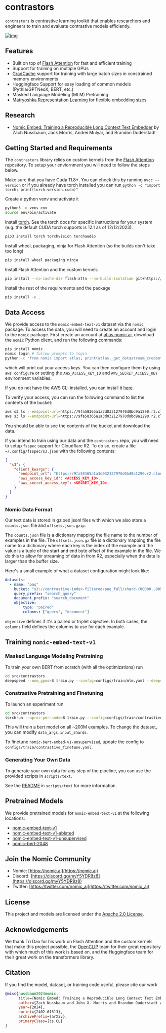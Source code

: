 # contrastors

`contrastors` is contrastive learning toolkit that enables researchers and engineers to train and evaluate contrastive models efficiently.


[![img](docs/atlas-nomic-embed.png)](https://atlas.nomic.ai/map/nomic-text-embed-v1-5m-sample)


## Features

- Built on top of [Flash Attention](https://github.com/Dao-AILab/flash-attention) for fast and efficient training
- Support for training on multiple GPUs
- [GradCache](https://github.com/luyug/GradCache) support for training with large batch sizes in constrained memory environments
- Huggingface Support for easy loading of common models (Pythia/GPTNeoX, BERT, etc.)
- Masked Language Modeling (MLM) Pretraining
- [Matryoshka Representation Learning](https://arxiv.org/abs/2205.13147) for flexible embedding sizes

## Research

* [Nomic Embed: Training a Reproducible Long Context Text Embedder](https://arxiv.org/abs/2402.01613) by Zach Nussbaum, Jack Morris, Andrei Mulyar, and Brandon Duderstadt

## Getting Started and Requirements

The `contrastors` library relies on custom kernels from the [Flash Attention](https://github.com/Dao-AILab/flash-attention) repository. To setup your enviornment you will need to follow the steps below.

Make sure that you have Cuda 11.8+. You can check this by running `nvcc --version` or if you already have torch installed you can run `python -c "import torch; print(torch.version.cuda)"`

Create a python venv and activate it

```bash
python3 -m venv env
source env/bin/activate
```

Install [torch](https://pytorch.org/get-started/locally/). See the torch docs for specific instructions for your system (e.g. the default CUDA torch supports is 12.1 as of 12/12/2023).

```bash
pip3 install torch torchvision torchaudio
```

Install wheel, packaging, ninja for Flash Attention (so the builds don't take too long)

```bash
pip install wheel packaging ninja
```

Install Flash Attention and the custom kernels

```bash
pip install --no-cache-dir flash-attn --no-build-isolation git+https://github.com/HazyResearch/flash-attention.git#subdirectory=csrc/rotary git+https://github.com/HazyResearch/flash-attention.git#subdirectory=csrc/layer_norm git+https://github.com/HazyResearch/flash-attention.git#subdirectory=csrc/fused_dense_lib git+https://github.com/HazyResearch/flash-attention.git#subdirectory=csrc/xentropy
```

Install the rest of the requirements and the package

```bash
pip install -e . 
```

## Data Access

We provide access to the `nomic-embed-text-v1` dataset via the `nomic` package. To access the data, you will need to create an account and login to the `nomic` package. First create an account at [atlas.nomic.ai](https://atlas.nomic.ai), download the `nomic` Python client, and run the following commands:

```bash
pip install nomic
nomic login # follow prompts to login
python -c "from nomic import atlas; print(atlas._get_datastream_credentials(name='contrastors'))"
```

which will print out your access keys. You can then configure them by using `aws configure` or setting
the `AWS_ACCESS_KEY_ID` and `AWS_SECRET_ACCESS_KEY` environment variables.

If you do not have the AWS CLI installed, you can install it [here](https://docs.aws.amazon.com/cli/latest/userguide/getting-started-install.html).

To verify your access, you can run the following command to list the contents of the bucket:

```bash
aws s3 ls --endpoint-url=https://9fa58365a1a3d032127970d0bd9a1290.r2.cloudflarestorage.com/ s3://contrastive
aws s3 ls --endpoint-url=https://9fa58365a1a3d032127970d0bd9a1290.r2.cloudflarestorage.com/ s3://contrastive-index-filtered
```

You should be able to see the contents of the bucket and download the data.

If you intend to train using our data and the `contrastors` repo, you will need to setup `fsspec` support for Cloudflare R2. To do so,
create a file `~/.config/fsspec/s3.json` with the following contents:

```json
{
  "s3": {
    "client_kwargs": {
      "endpoint_url": "https://9fa58365a1a3d032127970d0bd9a1290.r2.cloudflarestorage.com/",
      "aws_access_key_id": <ACCESS_KEY_ID>,
      "aws_secret_access_key": <SECRET_KEY_ID>
    }
  }
}
```

### Nomic Data Format

Our text data is stored in gziped jsonl files with which we also store a `counts.json` file and `offsets.json.gzip`.

The `counts.json` file is a dictionary mapping the file name to the number of examples in the file. The `offsets.json.gz` file is a dictionary mapping the file name to a dictionary where each key is the index of the example and the value is a tuple of the start and end byte offset of the example in the file. We do this to allow for streaming of data in from R2, especially when the data is larger than the buffer size.

Here's a small example of what a dataset configuration might look like:

```yaml
datasets:
  - name: "paq"
    bucket: "s3://contrastive-index-filtered/paq_full/shard-{00000..00538}.jsonl.gz"
    query_prefix: "search_query"
    document_prefix: "search_document"
    objective: 
        type: "paired"
        columns: ["query", "document"]

```

`objective` defines if it's a paired or triplet objective. In both cases, the `columns` field defines the columns to use for each example.

## Training `nomic-embed-text-v1`

### Masked Language Modeling Pretraining

To train your own BERT from scratch (with all the optimizations) run

```bash
cd src/contrastors
deepspeed --num_gpus=8 train.py --config=configs/train/mlm.yaml --deepspeed_config_file=configs/deepspeed/ds_config.json --dtype=bf16
```

### Constrastive Pretraining and Finetuning

To launch an experiment run

```bash
cd src/contrastors
torchrun --nproc-per-node=8 train.py --config=configs/train/contrastive_pretrain.yaml --dtype=bf16
```

This will train a bert model on all ~200M examples. To change the dataset, you can modify `data_args.input_shards`.

To finetune `nomic-bert-embed-v1-unsupervised`, update the config to `configs/train/contrastive_finetune.yaml`.

### Generating Your Own Data

To generate your own data for any step of the pipeline, you can use the provided scripts in `scripts/text`. 

See the [README](scripts/text/README.md) in `scripts/text` for more information.

## Pretrained Models

We provide pretrained models for `nomic-embed-text-v1` at the following locations:

- [nomic-embed-text-v1](https://huggingface.co/nomic-ai/nomic-embed-text-v1)
- [nomic-embed-text-v1-ablated](https://huggingface.co/nomic-ai/nomic-embed-text-v1-ablated)
- [nomic-embed-text-v1-unsupervised](https://huggingface.co/nomic-ai/nomic-embed-text-v1-unsupervised)
- [nomic-bert-2048](https://huggingface.co/nomic-ai/nomic-bert-2048)

## Join the Nomic Community

- Nomic: [https://nomic.ai](https://nomic.ai)
- Discord: [https://discord.gg/myY5YDR8z8](https://discord.gg/myY5YDR8z8)
- Twitter: [https://twitter.com/nomic_ai](https://twitter.com/nomic_ai)

## License

This project and models are licensed under the [Apache 2.0 License](LICENSE).

## Acknowledgements

We thank Tri Dao for his work on Flash Attention and the custom kernels that make this project possible, the [OpenCLIP](https://github.com/mlfoundations/open_clip) team for their
great repository with which much of this work is based on, and the Huggingface team for their great work on the transformers library.


## Citation

If you find the model, dataset, or training code useful, please cite our work

```bibtex
@misc{nussbaum2024nomic,
      title={Nomic Embed: Training a Reproducible Long Context Text Embedder}, 
      author={Zach Nussbaum and John X. Morris and Brandon Duderstadt and Andriy Mulyar},
      year={2024},
      eprint={2402.01613},
      archivePrefix={arXiv},
      primaryClass={cs.CL}
}
```
